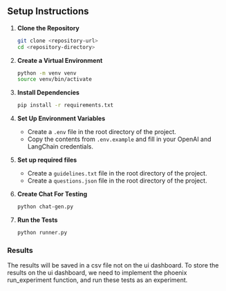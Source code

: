 
## Setup Instructions

1. **Clone the Repository**
   ```bash
   git clone <repository-url>
   cd <repository-directory>
   ```

2. **Create a Virtual Environment**
   ```bash
   python -m venv venv
   source venv/bin/activate
   ```

3. **Install Dependencies**
   ```bash
   pip install -r requirements.txt
   ```

4. **Set Up Environment Variables**
   - Create a `.env` file in the root directory of the project.
   - Copy the contents from `.env.example` and fill in your OpenAI and LangChain credentials.

5. **Set up required files**
   - Create a `guidelines.txt` file in the root directory of the project.
   - Create a `questions.json` file in the root directory of the project.

6. **Create Chat For Testing**
   ```bash
   python chat-gen.py
   ```

6. **Run the Tests**
   ```bash
   python runner.py
   ```

### Results

The results will be saved in a csv file not on the ui dashboard.
To store the results on the ui dashboard, we need to implement the phoenix run_experiment function, and run these tests as an experiment.